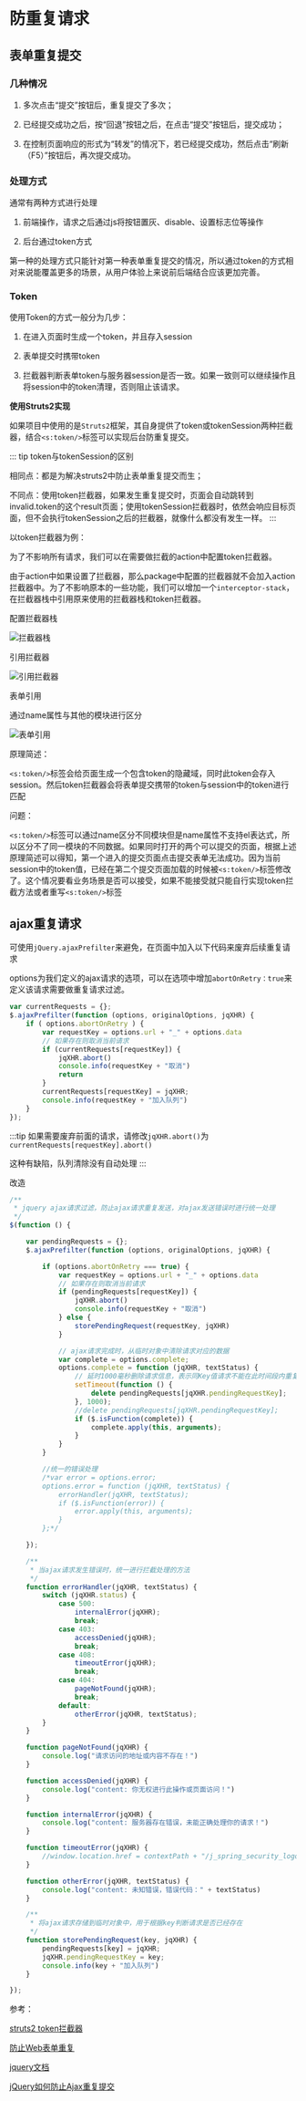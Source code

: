 ---
---

# 防重复请求

## 表单重复提交

### 几种情况

1. 多次点击“提交”按钮后，重复提交了多次；

2. 已经提交成功之后，按“回退”按钮之后，在点击“提交”按钮后，提交成功；

3. 在控制页面响应的形式为“转发”的情况下，若已经提交成功，然后点击“刷新（F5）”按钮后，再次提交成功。

### 处理方式

通常有两种方式进行处理

1. 前端操作，请求之后通过js将按钮置灰、disable、设置标志位等操作

2. 后台通过token方式

第一种的处理方式只能针对第一种表单重复提交的情况，所以通过token的方式相对来说能覆盖更多的场景，从用户体验上来说前后端结合应该更加完善。

### Token

使用Token的方式一般分为几步：

1. 在进入页面时生成一个token，并且存入session

2. 表单提交时携带token

3. 拦截器判断表单token与服务器session是否一致。如果一致则可以继续操作且将session中的token清理，否则阻止该请求。

**使用Struts2实现**

如果项目中使用的是`Struts2`框架，其自身提供了token或tokenSession两种拦截器，结合`<s:token/>`标签可以实现后台防重复提交。

::: tip
token与tokenSession的区别

相同点：都是为解决struts2中防止表单重复提交而生；

不同点：使用token拦截器，如果发生重复提交时，页面会自动跳转到invalid.token的这个result页面；使用tokenSession拦截器时，依然会响应目标页面，但不会执行tokenSession之后的拦截器，就像什么都没有发生一样。
:::

以token拦截器为例：

为了不影响所有请求，我们可以在需要做拦截的action中配置token拦截器。

由于action中如果设置了拦截器，那么package中配置的拦截器就不会加入action拦截器中。为了不影响原本的一些功能，我们可以增加一个`interceptor-stack`，在拦截器栈中引用原来使用的拦截器栈和token拦截器。

配置拦截器栈

![拦截器栈](images/img.png)

引用拦截器

![引用拦截器](images/img_1.png)

表单引用

通过name属性与其他的模块进行区分

![表单引用](images/img_2.png)

原理简述：

`<s:token/>`标签会给页面生成一个包含token的隐藏域，同时此token会存入session。然后token拦截器会将表单提交携带的token与session中的token进行匹配

问题：

`<s:token/>`标签可以通过name区分不同模块但是name属性不支持el表达式，所以区分不了同一模块的不同数据。如果同时打开的两个可以提交的页面，根据上述原理简述可以得知，第一个进入的提交页面点击提交表单无法成功。因为当前session中的token值，已经在第二个提交页面加载的时候被`<s:token/>`标签修改了。这个情况要看业务场景是否可以接受，如果不能接受就只能自行实现token拦截方法或者重写`<s:token/>`标签

## ajax重复请求

可使用`jQuery.ajaxPrefilter`来避免，在页面中加入以下代码来废弃后续重复请求

options为我们定义的ajax请求的选项，可以在选项中增加`abortOnRetry：true`来定义该请求需要做重复请求过滤。

~~~ javascript
var currentRequests = {};
$.ajaxPrefilter(function (options, originalOptions, jqXHR) {
	if ( options.abortOnRetry ) {
		var requestKey = options.url + "_" + options.data
		// 如果存在则取消当前请求
		if (currentRequests[requestKey]) {
			jqXHR.abort()
			console.info(requestKey + "取消")
			return
		}
		currentRequests[requestKey] = jqXHR;
		console.info(requestKey + "加入队列")
	}
});
~~~

:::tip
如果需要废弃前面的请求，请修改`jqXHR.abort()`为`currentRequests[requestKey].abort()`

这种有缺陷，队列清除没有自动处理
:::

改造

~~~ javascript
/**
 * jquery ajax请求过滤，防止ajax请求重复发送，对ajax发送错误时进行统一处理
 */
$(function () {

	var pendingRequests = {};
	$.ajaxPrefilter(function (options, originalOptions, jqXHR) {

		if (options.abortOnRetry === true) {
			var requestKey = options.url + "_" + options.data
			// 如果存在则取消当前请求
			if (pendingRequests[requestKey]) {
				jqXHR.abort()
				console.info(requestKey + "取消")
			} else {
				storePendingRequest(requestKey, jqXHR)
			}

			// ajax请求完成时，从临时对象中清除请求对应的数据
			var complete = options.complete;
			options.complete = function (jqXHR, textStatus) {
				// 延时1000毫秒删除请求信息，表示同Key值请求不能在此时间段内重复提交
				setTimeout(function () {
					delete pendingRequests[jqXHR.pendingRequestKey];
				}, 1000);
				//delete pendingRequests[jqXHR.pendingRequestKey];
				if ($.isFunction(complete)) {
					complete.apply(this, arguments);
				}
			}
		}

		//统一的错误处理
		/*var error = options.error;
		options.error = function (jqXHR, textStatus) {
			errorHandler(jqXHR, textStatus);
			if ($.isFunction(error)) {
				error.apply(this, arguments);
			}
		};*/

	});

	/**
	 * 当ajax请求发生错误时，统一进行拦截处理的方法
	 */
	function errorHandler(jqXHR, textStatus) {
		switch (jqXHR.status) {
			case 500:
				internalError(jqXHR);
				break;
			case 403:
				accessDenied(jqXHR);
				break;
			case 408:
				timeoutError(jqXHR);
				break;
			case 404:
				pageNotFound(jqXHR);
				break;
			default:
				otherError(jqXHR, textStatus);
		}
	}

	function pageNotFound(jqXHR) {
		console.log("请求访问的地址或内容不存在！")
	}

	function accessDenied(jqXHR) {
		console.log("content: 你无权进行此操作或页面访问！")
	}

	function internalError(jqXHR) {
		console.log("content: 服务器存在错误，未能正确处理你的请求！")
	}

	function timeoutError(jqXHR) {
		//window.location.href = contextPath + "/j_spring_security_logout";
	}

	function otherError(jqXHR, textStatus) {
		console.log("content: 未知错误，错误代码：" + textStatus)
	}

	/**
	 * 将ajax请求存储到临时对象中，用于根据key判断请求是否已经存在
	 */
	function storePendingRequest(key, jqXHR) {
		pendingRequests[key] = jqXHR;
		jqXHR.pendingRequestKey = key;
		console.info(key + "加入队列")
	}

});


~~~







参考：

[struts2 token拦截器](https://www.cnblogs.com/yy3b2007com/p/6699185.html)

[防止Web表单重复](https://cloud.tencent.com/developer/article/1504267)

[jquery文档](https://jquery.cuishifeng.cn/jQuery.ajaxPrefilter.html)

[jQuery如何防止Ajax重复提交](https://www.jb51.net/article/94784.htm)